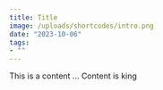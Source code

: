 ```yaml
---
title: Title
image: /uploads/shortcodes/intro.png
date: "2023-10-06"
tags:
- ""
---
```

This is a content ... Content is king
